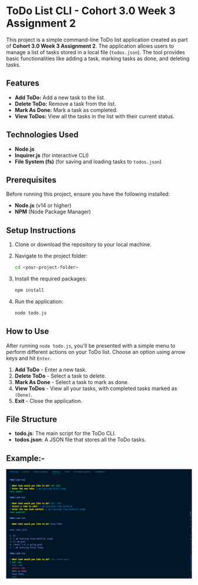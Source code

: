 # ToDo List CLI - Cohort 3.0 Week 3 Assignment 2

This project is a simple command-line ToDo list application created as part of **Cohort 3.0 Week 3 Assignment 2**. The application allows users to manage a list of tasks stored in a local file (`todos.json`). The tool provides basic functionalities like adding a task, marking tasks as done, and deleting tasks.

## Features

- **Add ToDo:** Add a new task to the list.
- **Delete ToDo:** Remove a task from the list.
- **Mark As Done:** Mark a task as completed.
- **View ToDos:** View all the tasks in the list with their current status.

## Technologies Used

- **Node.js**
- **Inquirer.js** (for interactive CLI)
- **File System (fs)** (for saving and loading tasks to `todos.json`)

## Prerequisites

Before running this project, ensure you have the following installed:

- **Node.js** (v14 or higher)
- **NPM** (Node Package Manager)

## Setup Instructions

1. Clone or download the repository to your local machine.
   
2. Navigate to the project folder:

    ```bash
    cd <your-project-folder>
    ```

3. Install the required packages:

    ```bash
    npm install
    ```

4. Run the application:

    ```bash
    node todo.js
    ```

## How to Use

After running `node todo.js`, you'll be presented with a simple menu to perform different actions on your ToDo list. Choose an option using arrow keys and hit `Enter`.

1. **Add ToDo** - Enter a new task.
2. **Delete ToDo** - Select a task to delete.
3. **Mark As Done** - Select a task to mark as done.
4. **View ToDos** - View all your tasks, with completed tasks marked as `(Done)`.
5. **Exit** - Close the application.

## File Structure

- **todo.js**: The main script for the ToDo CLI.
- **todos.json**: A JSON file that stores all the ToDo tasks.

## Example:-

![alt text](image-1.png)
